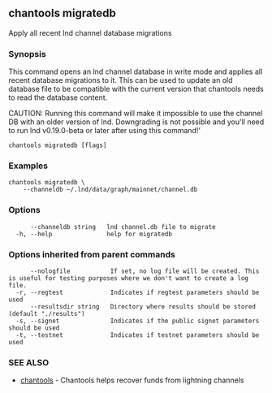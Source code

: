 ## chantools migratedb

Apply all recent lnd channel database migrations

### Synopsis

This command opens an lnd channel database in write mode
and applies all recent database migrations to it. This can be used to update
an old database file to be compatible with the current version that chantools
needs to read the database content.

CAUTION: Running this command will make it impossible to use the channel DB
with an older version of lnd. Downgrading is not possible and you'll need to
run lnd v0.19.0-beta or later after using this command!'

```
chantools migratedb [flags]
```

### Examples

```
chantools migratedb \
	--channeldb ~/.lnd/data/graph/mainnet/channel.db
```

### Options

```
      --channeldb string   lnd channel.db file to migrate
  -h, --help               help for migratedb
```

### Options inherited from parent commands

```
      --nologfile           If set, no log file will be created. This is useful for testing purposes where we don't want to create a log file.
  -r, --regtest             Indicates if regtest parameters should be used
      --resultsdir string   Directory where results should be stored (default "./results")
  -s, --signet              Indicates if the public signet parameters should be used
  -t, --testnet             Indicates if testnet parameters should be used
```

### SEE ALSO

* [chantools](chantools.md)	 - Chantools helps recover funds from lightning channels


